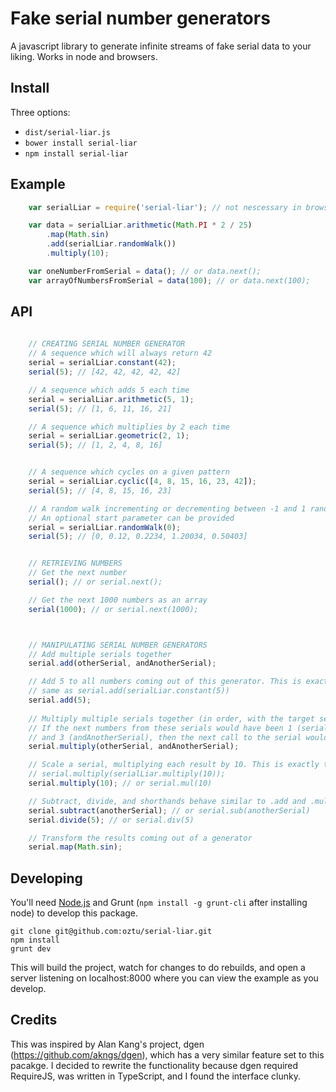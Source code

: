 # Fake serial number generators
A javascript library to generate infinite streams of fake serial data to your liking. Works in node and browsers.


## Install
Three options:
* `dist/serial-liar.js`
* `bower install serial-liar` 
* `npm install serial-liar`


## Example
```javascript
	var serialLiar = require('serial-liar'); // not nescessary in browsers

	var data = serialLiar.arithmetic(Math.PI * 2 / 25)
		.map(Math.sin)
		.add(serialLiar.randomWalk())
		.multiply(10);

	var oneNumberFromSerial = data(); // or data.next();
	var arrayOfNumbersFromSerial = data(100); // or data.next(100);
```

## API
```javascript
	
	// CREATING SERIAL NUMBER GENERATOR
	// A sequence which will always return 42
	serial = serialLiar.constant(42);
	serial(5); // [42, 42, 42, 42, 42]

	// A sequence which adds 5 each time
	serial = serialLiar.arithmetic(5, 1);
	serial(5); // [1, 6, 11, 16, 21]

	// A sequence which multiplies by 2 each time
	serial = serialLiar.geometric(2, 1);
	serial(5); // [1, 2, 4, 8, 16]


	// A sequence which cycles on a given pattern
	serial = serialLiar.cyclic([4, 8, 15, 16, 23, 42]);
	serial(5); // [4, 8, 15, 16, 23]

	// A random walk incrementing or decrementing between -1 and 1 randomly
	// An optional start parameter can be provided
	serial = serialLiar.randomWalk(0);
	serial(5); // [0, 0.12, 0.2234, 1.20034, 0.50403]


	// RETRIEVING NUMBERS
	// Get the next number
	serial(); // or serial.next();

	// Get the next 1000 numbers as an array
	serial(1000); // or serial.next(1000);



	// MANIPULATING SERIAL NUMBER GENERATORS
	// Add multiple serials together
	serial.add(otherSerial, andAnotherSerial);

	// Add 5 to all numbers coming out of this generator. This is exactly the
	// same as serial.add(serialLiar.constant(5))
	serial.add(5); 
	
	// Multiply multiple serials together (in order, with the target serial being first).
	// If the next numbers from these serials would have been 1 (serial), 2 (otherSerial)
	// and 3 (andAnotherSerial), then the next call to the serial would result in 9.
	serial.multiply(otherSerial, andAnotherSerial);

	// Scale a serial, multiplying each result by 10. This is exactly the same as
	// serial.multiply(serialLiar.multiply(10));
	serial.multiply(10); // or serial.mul(10)

	// Subtract, divide, and shorthands behave similar to .add and .multiply
	serial.subtract(anotherSerial); // or serial.sub(anotherSerial)
	serial.divide(5); // or serial.div(5)

	// Transform the results coming out of a generator
	serial.map(Math.sin);

```

## Developing
You'll need [Node.js](http://nodejs.org/) and Grunt (`npm install -g grunt-cli` after installing node) to develop this package.

```
git clone git@github.com:oztu/serial-liar.git
npm install
grunt dev
```

This will build the project, watch for changes to do rebuilds, and open a server listening on localhost:8000 where you can view the example as you develop.

## Credits
This was inspired by Alan Kang's project, dgen (https://github.com/akngs/dgen), which has a very similar feature set to this pacakge. I decided to rewrite the functionality because dgen required RequireJS, was written in TypeScript, and I found the interface clunky.